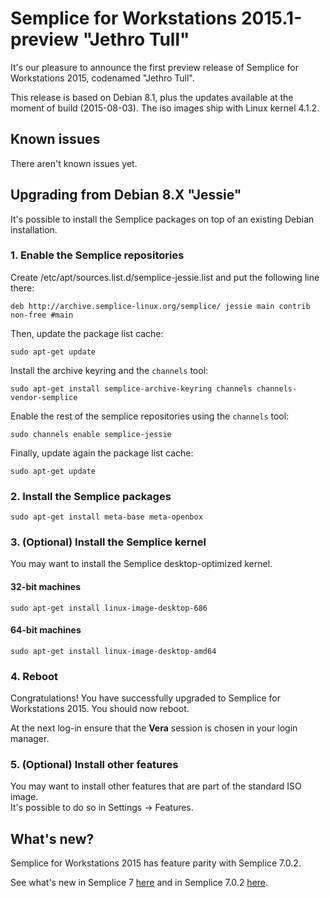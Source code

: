 Semplice for Workstations 2015.1-preview "Jethro Tull"
======================================================

It's our pleasure to announce the first preview release of Semplice for Workstations 2015,
codenamed "Jethro Tull".

This release is based on Debian 8.1, plus the updates available at the moment of build (2015-08-03).
The iso images ship with Linux kernel 4.1.2.

Known issues
------------

There aren't known issues yet.

Upgrading from Debian 8.X "Jessie"
----------------------------------

It's possible to install the Semplice packages on top of an existing Debian installation.

### 1. Enable the Semplice repositories

Create /etc/apt/sources.list.d/semplice-jessie.list and put the following line there:

	deb http://archive.semplice-linux.org/semplice/ jessie main contrib non-free #main

Then, update the package list cache:

	sudo apt-get update

Install the archive keyring and the `channels` tool:

	sudo apt-get install semplice-archive-keyring channels channels-vendor-semplice

Enable the rest of the semplice repositories using the `channels` tool:

	sudo channels enable semplice-jessie

Finally, update again the package list cache:

	sudo apt-get update

### 2. Install the Semplice packages

	sudo apt-get install meta-base meta-openbox

### 3. (Optional) Install the Semplice kernel

You may want to install the Semplice desktop-optimized kernel.

#### 32-bit machines

	sudo apt-get install linux-image-desktop-686

#### 64-bit machines

	sudo apt-get install linux-image-desktop-amd64

### 4. Reboot

Congratulations! You have successfully upgraded to Semplice for Workstations 2015.
You should now reboot.

At the next log-in ensure that the **Vera** session is chosen in your login manager.

### 5. (Optional) Install other features

You may want to install other features that are part of the standard ISO image.  
It's possible to do so in Settings → Features.


What's new?
-----------

Semplice for Workstations 2015 has feature parity with Semplice 7.0.2.

See what's new in Semplice 7 [here](https://github.com/semplice/releasenotes/blob/master/numb/7.md#whats-new) and
in Semplice 7.0.2 [here](https://github.com/semplice/releasenotes/blob/master/numb/7.0.2.md#whats-new).
